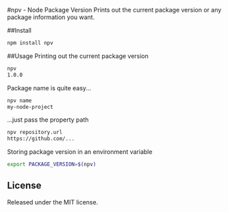 #npv - Node Package Version
Prints out the current package version or any package information you want.

##Install
```bash
npm install npv
```

##Usage
Printing out the current package version

```bash
npv
1.0.0
```

Package name is quite easy...
```bash
npv name
my-node-project
```

...just pass the property path
```bash
npv repository.url
https://github.com/...
```

Storing package version in an environment variable    
```bash
export PACKAGE_VERSION=$(npv)
```

## License
Released under the MIT license.
